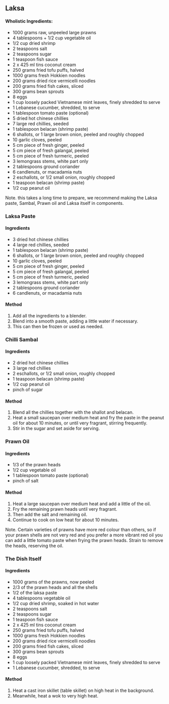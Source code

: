 ## Laksa

#### Wholistic Ingredients:

* 1000 grams raw, unpeeled large prawns
* 4 tablespoons + 1/2 cup vegetable oil
* 1/2 cup dried shrimp
* 2 teaspoons salt
* 2 teaspoons sugar
* 1 teaspoon fish sauce
* 2 x 425 ml tins coconut cream
* 250 grams fried tofu puffs, halved
* 1000 grams fresh Hokkien noodles
* 200 grams dried rice vermicelli noodles
* 200 grams fried fish cakes, sliced
* 300 grams bean sprouts
* 8 eggs
* 1 cup loosely packed Vietnamese mint leaves, finely shredded to serve
* 1 Lebanese cucumber, shredded, to serve
* 1 tablespoon tomato paste (optional)
* 5 dried hot chinese chillies
* 7 large red chillies, seeded
* 1 tablespoon belacan (shrimp paste)
* 6 shallots, or 1 large brown onion, peeled and roughly chopped
* 10 garlic cloves, peeled
* 5 cm piece of fresh ginger, peeled
* 5 cm piece of fresh galangal, peeled
* 5 cm piece of fresh turmeric, peeled
* 3 lemongrass stems, white part only
* 2 tablespoons ground coriander
* 6 candlenuts, or macadamia nuts
* 2 eschallots, or 1/2 small onion, roughly chopped
* 1 teaspoon belacan (shrimp paste)
* 1/2 cup peanut oil

Note. this takes a long time to prepare, we recommend making the Laksa paste, Sambal, Prawn oil and Laksa itself in components.

### Laksa Paste

#### Ingredients

* 3 dried hot chinese chillies
* 4 large red chillies, seeded
* 1 tablespoon belacan (shrimp paste)
* 6 shallots, or 1 large brown onion, peeled and roughly chopped
* 10 garlic cloves, peeled
* 5 cm piece of fresh ginger, peeled
* 5 cm piece of fresh galangal, peeled
* 5 cm piece of fresh turmeric, peeled
* 3 lemongrass stems, white part only
* 2 tablespoons ground coriander
* 6 candlenuts, or macadamia nuts

#### Method

1. Add all the ingredients to a blender.
1. Blend into a smooth paste, adding a little water if necessary.
1. This can then be frozen or used as needed.


### Chilli Sambal

#### Ingredients

* 2 dried hot chinese chillies
* 3 large red chillies
* 2 eschallots, or 1/2 small onion, roughly chopped
* 1 teaspoon belacan (shrimp paste)
* 1/2 cup peanut oil
* pinch of sugar

#### Method

1. Blend all the chillies together with the shallot and belacan.
1. Heat a small saucepan over medium heat and fry the paste in the peanut oil for about 10 minutes, or until very fragrant, stirring frequently.
1. Stir in the sugar and set aside for serving.


### Prawn Oil

#### Ingredients

* 1/3 of the prawn heads
* 1/2 cup vegetable oil
* 1 tablespoon tomato paste (optional)
* pinch of salt

#### Method

1. Heat a large saucepan over medium heat and add a little of the oil.
1. Fry the remaining prawn heads until very fragrant.
1. Then add the salt and remaining oil.
1. Continue to cook on low heat for about 10 minutes.

Note. Certain varieties of prawns have more red colour than others, so if your prawn shells are not very red and you prefer a more vibrant red oil you can add a little tomato paste when frying the prawn heads. Strain to remove the heads, reserving the oil.


### The Dish Itself

#### Ingredients

* 1000 grams of the prawns, now peeled
* 2/3 of the prawn heads and all the shells
* 1/2 of the laksa paste
* 4 tablespoons vegetable oil
* 1/2 cup dried shrimp, soaked in hot water
* 2 teaspoons salt
* 2 teaspoons sugar
* 1 teaspoon fish sauce
* 2 x 425 ml tins coconut cream
* 250 grams fried tofu puffs, halved
* 1000 grams fresh Hokkien noodles
* 200 grams dried rice vermicelli noodles
* 200 grams fried fish cakes, sliced
* 300 grams bean sprouts
* 8 eggs
* 1 cup loosely packed Vietnamese mint leaves, finely shredded to serve
* 1 Lebanese cucumber, shredded, to serve


#### Method

1. Heat a cast iron skillet (table skillet) on high heat in the background.
1. Meanwhile, heat a wok to very high heat.
